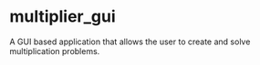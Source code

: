 # multiplier_gui
A GUI based application that allows the user to create and solve multiplication problems.
